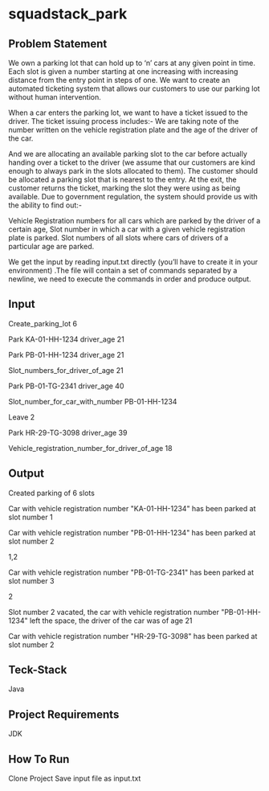 # squadstack_park

## Problem Statement
We own a parking lot that can hold up to ‘n’ cars at any given point in time. Each slot is given a number starting at one increasing with increasing distance from the entry point in steps of one. We want to create an automated ticketing system that allows our customers to use our parking lot without human intervention.

When a car enters the parking lot, we want to have a ticket issued to the driver. The ticket issuing process includes:- 
We are taking note of the number written on the vehicle registration plate and the age of the driver of the car.

And we are allocating an available parking slot to the car before actually handing over a ticket to the driver (we assume that our customers are kind enough to always park in the slots allocated to them).
The customer should be allocated a parking slot that is nearest to the entry. At the exit, the customer returns the ticket, marking the slot they were using as being available.
Due to government regulation, the system should provide us with the ability to find out:-

Vehicle Registration numbers for all cars which are parked by the driver of a certain age,
Slot number in which a car with a given vehicle registration plate is parked. 
Slot numbers of all slots where cars of drivers of a particular age are parked.

We get the input by reading input.txt directly (you’ll have to create it in your environment) .The file will contain a set of commands separated by a newline, we need to execute the commands in order and produce output.

## Input
Create_parking_lot 6

Park KA-01-HH-1234 driver_age 21

Park PB-01-HH-1234 driver_age 21

Slot_numbers_for_driver_of_age 21

Park PB-01-TG-2341 driver_age 40

Slot_number_for_car_with_number PB-01-HH-1234

Leave 2

Park HR-29-TG-3098 driver_age 39

Vehicle_registration_number_for_driver_of_age 18


## Output
Created parking of 6 slots

Car with vehicle registration number "KA-01-HH-1234" has been parked at slot number 1

Car with vehicle registration number "PB-01-HH-1234" has been parked at slot number 2

1,2

Car with vehicle registration number "PB-01-TG-2341" has been parked at slot number 3

2

Slot number 2 vacated, the car with vehicle registration number "PB-01-HH-1234" left the space, the driver of the car was of age 21

Car with vehicle registration number "HR-29-TG-3098" has been parked at slot number 2


## Teck-Stack
Java

## Project Requirements 
JDK

## How To Run
Clone Project
Save input file as input.txt











